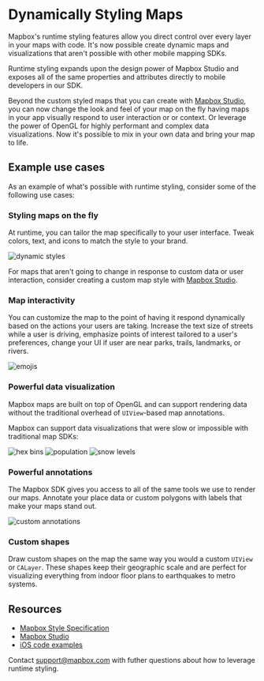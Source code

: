# Dynamically Styling Maps

Mapbox's runtime styling features allow you direct control over every layer in your maps with code. It's now possible create dynamic maps and visualizations that aren't possible with other mobile mapping SDKs. 

Runtime styling expands upon the design power of Mapbox Studio and exposes all of the same properties and attributes directly to mobile developers in our SDK.

Beyond the custom styled maps that you can create with [Mapbox Studio](https://www.mapbox.com/mapbox-studio/), you can now change the look and feel of your map on the fly having maps in your app visually respond to user interaction or or context. Or leverage the power of OpenGL for highly performant and complex data visualizations. Now it's possible to mix in your own data and bring your map to life.

## Example use cases

As an example of what's possible with runtime styling, consider some of the following use cases:

### Styling maps on the fly

At runtime, you can tailor the map specifically to your user interface. Tweak colors, text, and icons to match the style to your brand.

![dynamic styles](img/runtime-styling/DynamicStyles.gif "an example showing dynamic styles")

For maps that aren't going to change in response to custom data or user interaction, consider creating a custom map style with [Mapbox Studio](https://www.mapbox.com/mapbox-studio/).

### Map interactivity 

You can customize the map to the point of having it respond dynamically based on the actions your users are taking. Increase the text size of streets while a user is driving, emphasize points of interest tailored to a user's preferences, change your UI if user are near parks, trails, landmarks, or rivers. 

![emojis](img/runtime-styling/Emoji.gif "an example showing emoji interaction")

### Powerful data visualization

Mapbox maps are built on top of OpenGL and can support rendering data without the traditional overhead of `UIView`-based map annotations. 

Mapbox can support data visualizations that were slow or impossible with traditional map SDKs:

![hex bins](img/runtime-styling/HexBins.gif "an example using hex bins")
![population](img/runtime-styling/Population.gif "an example showing population density")
![snow levels](img/runtime-styling/SnowLevels.gif "an example visualizing snow levels in the mountains")

### Powerful annotations

The Mapbox SDK gives you access to all of the same tools we use to render our maps. Annotate your place data or custom polygons with labels that make your maps stand out.

![custom annotations](img/runtime-styling/CustomAnnotations.gif "an example showing custom annotations")

### Custom shapes

Draw custom shapes on the map the same way you would a custom `UIView` or `CALayer`. These shapes keep their geographic scale and are perfect for visualizing everything from indoor floor plans to earthquakes to metro systems.

<!-- custom storm tracks? -->
<!-- indoor maps -->

## Resources

* [Mapbox Style Specification](https://www.mapbox.com/mapbox-gl-style-spec/)
* [Mapbox Studio](https://www.mapbox.com/mapbox-studio/)
* [iOS code examples](https://www.mapbox.com/ios-sdk/examples/)

Contact support@mapbox.com with futher questions about how to leverage runtime styling.
